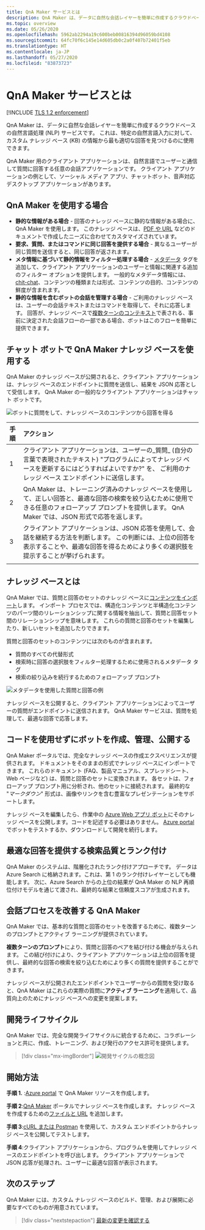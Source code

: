 ```yaml
---
title: QnA Maker サービスとは
description: QnA Maker は、データに自然な会話レイヤーを簡単に作成するクラウドベースの NLP サービスです。 これは、特定の自然言語入力に対して、カスタム ナレッジ ベース (KB) の情報から最も適切な回答を見つけるのに使用できます。
ms.topic: overview
ms.date: 05/26/2020
ms.openlocfilehash: 5962ab2294a19c600beb00816394d96059bd4108
ms.sourcegitcommit: 64fc70f6c145e14d605db0c2a0f407b72401f5eb
ms.translationtype: HT
ms.contentlocale: ja-JP
ms.lasthandoff: 05/27/2020
ms.locfileid: "83873723"
---
```

# <a name="what-is-the-qna-maker-service"></a>QnA Maker サービスとは

[!INCLUDE [TLS 1.2 enforcement](../../../../includes/cognitive-services-tls-announcement.md)]

QnA Maker は、データに自然な会話レイヤーを簡単に作成するクラウドベースの自然言語処理 (NLP) サービスです。 これは、特定の自然言語入力に対して、カスタム ナレッジ ベース (KB) の情報から最も適切な回答を見つけるのに使用できます。

QnA Maker 用のクライアント アプリケーションは、自然言語でユーザーと通信して質問に回答する任意の会話アプリケーションです。 クライアント アプリケーションの例として、ソーシャル メディア アプリ、チャットボット、音声対応デスクトップ アプリケーションがあります。

## <a name="when-to-use-qna-maker"></a>QnA Maker を使用する場合

* **静的な情報がある場合** - 回答のナレッジ ベースに静的な情報がある場合に、QnA Maker を使用します。 このナレッジ ベースは、[PDF や URL](../concepts/content-types.md) などのドキュメントで作成したニーズに合わせてカスタマイズされています。
* **要求、質問、またはコマンドに同じ回答を提供する場合** - 異なるユーザーが同じ質問を送信すると、同じ回答が返されます。
* **メタ情報に基づいて静的情報をフィルター処理する場合** - [メタデータ](../how-to/metadata-generateanswer-usage.md) タグを追加して、クライアント アプリケーションのユーザーと情報に関連する追加のフィルター オプションを提供します。 一般的なメタデータ情報には、[chit-chat](../how-to/chit-chat-knowledge-base.md)、コンテンツの種類または形式、コンテンツの目的、コンテンツの鮮度が含まれます。
* **静的な情報を含むボットの会話を管理する場合** - ご利用のナレッジ ベースは、ユーザーの会話テキストまたはコマンドを取得して、それに応答します。 回答が、ナレッジ ベースで[複数ターンのコンテキスト](../how-to/multiturn-conversation.md)で表される、事前に決定された会話フローの一部である場合、ボットはこのフローを簡単に提供できます。

## <a name="use-qna-maker-knowledge-base-in-a-chat-bot"></a>チャット ボットで QnA Maker ナレッジ ベースを使用する

QnA Maker のナレッジ ベースが公開されると、クライアント アプリケーションは、ナレッジ ベースのエンドポイントに質問を送信し、結果を JSON 応答として受信します。 QnA Maker の一般的なクライアント アプリケーションはチャット ボットです。

![ボットに質問をして、ナレッジ ベースのコンテンツから回答を得る](../media/qnamaker-overview-learnabout/bot-chat-with-qnamaker.png)

|手順|アクション|
|:--|:--|
|1|クライアント アプリケーションは、ユーザーの_質問_ (自分の言葉で表現されたテキスト) "プログラムによってナレッジ ベースを更新するにはどうすればよいですか?" を、 ご利用のナレッジ ベース エンドポイントに送信します。|
|2|QnA Maker は、トレーニング済みのナレッジ ベースを使用して、正しい回答と、最適な回答の検索を絞り込むために使用できる任意のフォローアップ プロンプトを提供します。 QnA Maker では、JSON 形式で応答を返します。|
|3|クライアント アプリケーションは、JSON 応答を使用して、会話を継続する方法を判断します。 この判断には、上位の回答を表示することや、最適な回答を得るためにより多くの選択肢を提示することが挙げられます。 |
|||

## <a name="what-is-a-knowledge-base"></a>ナレッジ ベースとは

QnA Maker では、質問と回答のセットのナレッジ ベースに[コンテンツをインポート](../concepts/knowledge-base.md)します。 インポート プロセスでは、構造化コンテンツと半構造化コンテンツのパーツ間のリレーションシップに関する情報を抽出して、質問と回答セット間のリレーションシップを意味します。 これらの質問と回答のセットを編集したり、新しいセットを追加したりできます。

質問と回答のセットのコンテンツには次のものが含まれます。
* 質問のすべての代替形式
* 検索時に回答の選択肢をフィルター処理するために使用されるメタデータ タグ
* 検索の絞り込みを続行するためのフォローアップ プロンプト

![メタデータを使用した質問と回答の例](../media/qnamaker-overview-learnabout/example-question-and-answer-with-metadata.png)

ナレッジ ベースを公開すると、クライアント アプリケーションによってユーザーの質問がエンドポイントに送信されます。 QnA Maker サービスは、質問を処理して、最適な回答で応答します。

## <a name="create-manage-and-publish-to-a-bot-without-code"></a>コードを使用せずにボットを作成、管理、公開する

QnA Maker ポータルでは、完全なナレッジ ベースの作成エクスペリエンスが提供されます。 ドキュメントをそのままの形式でナレッジ ベースにインポートできます。 これらのドキュメント (FAQ、製品マニュアル、スプレッドシート、Web ページなど) は、質問と回答のセットに変換されます。 各セットは、フォローアップ プロンプト用に分析され、他のセットに接続されます。 最終的な "_マークダウン_" 形式は、画像やリンクを含む豊富なプレゼンテーションをサポートします。

ナレッジ ベースを編集したら、作業中の [Azure Web アプリ ボット](https://azure.microsoft.com/services/bot-service/)にそのナレッジ ベースを公開します。コードを記述する必要はありません。 [Azure portal](https://portal.azure.com) でボットをテストするか、ダウンロードして開発を続行します。

## <a name="search-quality-and-ranking-provides-the-best-possible-answer"></a>最適な回答を提供する検索品質とランク付け

QnA Maker のシステムは、階層化されたランク付けアプローチです。 データは Azure Search に格納されます。これは、第 1 のランク付けレイヤーとしても機能します。 次に、Azure Search からの上位の結果が QnA Maker の NLP 再順位付けモデルを通じて渡され、最終的な結果と信頼度スコアが生成されます。

## <a name="qna-maker-improves-the-conversation-process"></a>会話プロセスを改善する QnA Maker

QnA Maker では、基本的な質問と回答のセットを改善するために、複数ターンのプロンプトとアクティブ ラーニングが提供されています。

**複数ターンのプロンプト**により、質問と回答のペアを結び付ける機会が与えられます。 この結び付けにより、クライアント アプリケーションは上位の回答を提供し、最終的な回答の検索を絞り込むためにより多くの質問を提供することができます。

ナレッジ ベースが公開されたエンドポイントでユーザーからの質問を受け取ると、QnA Maker はこれらの実際の質問に**アクティブ ラーニング**を適用して、品質向上のためにナレッジ ベースへの変更を提案します。

## <a name="development-lifecycle"></a>開発ライフサイクル

QnA Maker では、完全な開発ライフサイクルに統合するために、コラボレーションと共に、作成、トレーニング、および発行のアクセス許可を提供します。

> [!div class="mx-imgBorder"]
> ![開発サイクルの概念図](../media/qnamaker-overview-learnabout/development-cycle.png)


## <a name="how-do-i-start"></a>開始方法

**手順 1.** :[Azure portal](https://portal.azure.com) で QnA Maker リソースを作成します。

**手順 2**:[QnA Maker](https://www.qnamaker.ai) ポータルでナレッジ ベースを作成します。 ナレッジ ベースを作成するための[ファイルと URL](../concepts/content-types.md) を追加します。

**手順 3**:[cURL または Postman](../Quickstarts/get-answer-from-knowledge-base-using-url-tool.md) を使用して、カスタム エンドポイントからナレッジ ベースを公開してテストします。

**手順 4**:クライアント アプリケーションから、プログラムを使用してナレッジ ベースのエンドポイントを呼び出します。 クライアント アプリケーションで JSON 応答が処理され、ユーザーに最適な回答が表示されます。

## <a name="next-steps"></a>次のステップ
QnA Maker には、カスタム ナレッジ ベースのビルド、管理、および展開に必要なすべてのものが用意されています。

> [!div class="nextstepaction"]
> [最新の変更を確認する](../whats-new.md)
